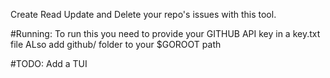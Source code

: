 Create Read Update and Delete your repo's issues with this tool. 

#Running:
To run this you need to provide your GITHUB API key in a key.txt file
ALso add github/ folder to your $GOROOT path 

#TODO: Add a TUI
